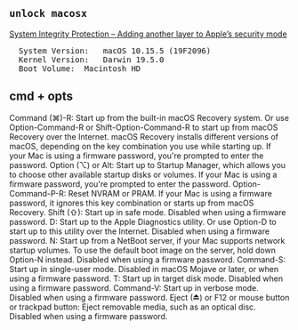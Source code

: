 ## `unlock macosx`

[System Integrity Protection – Adding another layer to Apple’s security mode](https://derflounder.wordpress.com/2015/10/01/system-integrity-protection-adding-another-layer-to-apples-security-model/)

<pre>
  System Version:	macOS 10.15.5 (19F2096)
  Kernel Version:	Darwin 19.5.0
  Boot Volume:	Macintosh HD
</pre>

## cmd + opts

Command (⌘)-R: Start up from the built-in macOS Recovery system. Or use Option-Command-R or Shift-Option-Command-R to start up from macOS Recovery over the Internet. macOS Recovery installs different versions of macOS, depending on the key combination you use while starting up. If your Mac is using a firmware password, you're prompted to enter the password.
Option (⌥) or Alt: Start up to Startup Manager, which allows you to choose other available startup disks or volumes. If your Mac is using a firmware password, you're prompted to enter the password.
Option-Command-P-R: Reset NVRAM or PRAM. If your Mac is using a firmware password, it ignores this key combination or starts up from macOS Recovery. 
Shift (⇧):  Start up in safe mode. Disabled when using a firmware password.
D: Start up to the Apple Diagnostics utility. Or use Option-D to start up to this utility over the Internet. Disabled when using a firmware password.
N: Start up from a NetBoot server, if your Mac supports network startup volumes. To use the default boot image on the server, hold down Option-N instead. Disabled when using a firmware password.
Command-S: Start up in single-user mode. Disabled in macOS Mojave or later, or when using a firmware password.
T: Start up in target disk mode. Disabled when using a firmware password.
Command-V: Start up in verbose mode. Disabled when using a firmware password.
Eject (⏏) or F12 or mouse button or trackpad button: Eject removable media, such as an optical disc. Disabled when using a firmware password.


